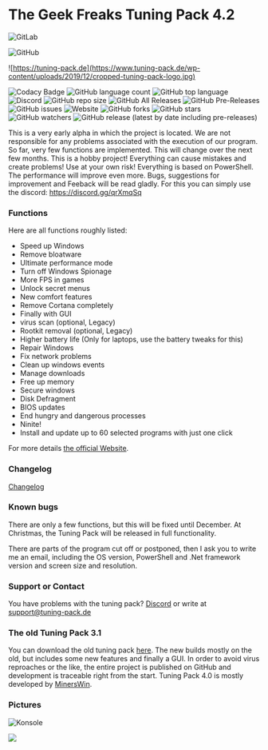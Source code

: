 # The Geek Freaks Tuning Pack 4.2

![GitLab](https://git.minerswin.de/thegeekfreaks1/tuningpack/TGF-Tuning-Pack-4.x/)


![GitHub](https://github.com/MinersWin/TGF-Tuning-Pack-4.0/)

![https://tuning-pack.de](https://www.tuning-pack.de/wp-content/uploads/2019/12/cropped-tuning-pack-logo.jpg)

![Codacy Badge](https://api.codacy.com/project/badge/Grade/60890a1330904eb98e6e9fb7c3c8b943) ![GitHub language count](https://img.shields.io/github/languages/count/minerswin/tgf-tuning-pack-4.0) ![GitHub top language](https://img.shields.io/github/languages/top/minerswin/tgf-tuning-pack-4.0) ![Discord](https://img.shields.io/discord/397127284114325504) ![GitHub repo size](https://img.shields.io/github/repo-size/minerswin/tgf-tuning-pack-4.0) ![GitHub All Releases](https://img.shields.io/github/downloads/minerswin/tgf-tuning-pack-4.0/total) ![GitHub Pre-Releases](https://img.shields.io/github/downloads-pre/minerswin/tgf-tuning-pack-4.0/latest/total) ![GitHub issues](https://img.shields.io/github/issues-raw/minerswin/tgf-tuning-pack-4.0) ![Website](https://img.shields.io/website?down_color=lightgrey&down_message=Offline&up_color=blue&up_message=Online&url=https%3A%2F%2Ftuning-pack.de) ![GitHub forks](https://img.shields.io/github/forks/minerswin/tgf-tuning-pack-4.0?style=social) ![GitHub stars](https://img.shields.io/github/stars/minerswin/tgf-tuning-pack-4.0?style=social) ![GitHub watchers](https://img.shields.io/github/watchers/minerswin/tgf-tuning-pack-4.0?style=social) ![GitHub release (latest by date including pre-releases)](https://img.shields.io/github/v/release/minerswin/tgf-tuning-pack-4.0?include_prereleases)



This is a very early alpha in which the project is located. We are not responsible for any problems associated with the execution of our program.
So far, very few functions are implemented. This will change over the next few months.
This is a hobby project! Everything can cause mistakes and create problems! Use at your own risk!
Everything is based on PowerShell. The performance will improve even more.
Bugs, suggestions for improvement and Feeback will be read gladly. For this you can simply use the discord: https://discord.gg/qrXmqSq

### Functions

Here are all functions roughly listed:

* Speed up Windows
* Remove bloatware
* Ultimate performance mode
* Turn off Windows Spionage
* More FPS in games
* Unlock secret menus
* New comfort features
* Remove Cortana completely
* Finally with GUI
* virus scan (optional, Legacy)
* Rootkit removal (optional, Legacy)
* Higher battery life (Only for laptops, use the battery tweaks for this)
* Repair Windows
* Fix network problems
* Clean up windows events
* Manage downloads
* Free up memory
* Secure windows
* Disk Defragment
* BIOS updates
* End hungry and dangerous processes
* Ninite!
* Install and update up to 60 selected programs with just one click

For more details [the official Website](https://tuning-pack.de).

### Changelog

[Changelog](https://github.com/MinersWin/TGF-Tuning-Pack-4.0/wiki/Changelog)

### Known bugs

There are only a few functions, but this will be fixed until December. At Christmas, the Tuning Pack will be released in full functionality.

There are parts of the program cut off or postponed, then I ask you to write me an email, including the OS version, PowerShell and .Net framework version and screen size and resolution.

### Support or Contact

You have problems with the tuning pack? [Discord](https://discord.gg/qrXmqSq) or write at support@tuning-pack.de

### The old Tuning Pack 3.1

You can download the old tuning pack [here](https://thegeekfreaks.de/download/the-geek-freaks-tuning-pack-3-1/). The new builds mostly on the old, but includes some new features and finally a GUI. In order to avoid virus reproaches or the like, the entire project is published on GitHub and development is traceable right from the start. Tuning Pack 4.0 is mostly developed by [MinersWin](https://www.youtube.com/minerswin).

### Pictures

![Konsole](https://cdn.discordapp.com/attachments/662764516928520201/663136399309930509/SPOILER_Konsole.png)

![](https://cdn.discordapp.com/attachments/662764516928520201/663136474211942401/SPOILER_Oberflache.PNG)





